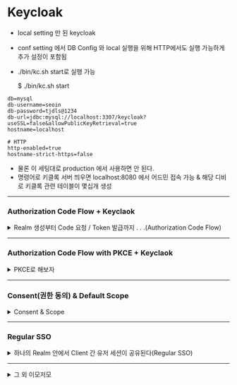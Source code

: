 Keycloak
========

- local setting 만 된 keycloak
- conf setting 에서 DB Config 와 local 실행을 위해 HTTP에서도 실행 가능하게 추가 설정이 포함됨
- ./bin/kc.sh start로 실행 가능

    $ ./bin/kc.sh start

```shell
db=mysql
db-username=seoin
db-password=tjdls@1234
db-url=jdbc:mysql://localhost:3307/keycloak?useSSL=false&allowPublicKeyRetrieval=true
hostname=localhost

# HTTP
http-enabled=true
hostname-strict-https=false
```

- 물론 이 세팅대로 production 에서 사용하면 안 된다.
- 명령어로 키클록 서버 띄우면 localhost:8080 에서 어드민 접속 가능 & 해당 디비로 키클록 관련 테이블이 몇십개 생성

------

### Authorization Code Flow + Keyclaok 

<details>
    <summary> Realm 생성부터 Code 요청 / Token 발급까지 . . .(Authorization Code Flow)</summary>

1. Realm 생성
    - 내 Realm 이름은 `seoinRealm` 이다 ^ㅠ^

2. Client 생성
    - `test` 라는 이름의 Client 생성
    - config 는 대충 아래처럼 만든다. -> auth-code 로 진행할 거니 confidential client(Client authentication On) + standard flow check 해주면 된다.
    - redirect uri 는 auth code 를 요청한 곳 + 해당 토큰을 return 할 곳을 검증하는 역할을 한다.
        - 예를 들어, auth code를 요청하면 code가 return 되고 해당 값 + username/password 로 POST 요청을 하면 Token 이 발급되는데 그게 code를 요청한 곳과 동일한지 체크가 이뤄져야 한다. 
        - 즉, auth code를 요청한 곳과 후에 토큰을 요청하는 곳이 같은지 validation 이 이뤄지며, 해당 redirect uri로 토큰이든 auth code든 리턴된다.
        - 일종의 white-list 겸 validation 역할을 해준다고 생각함
        - Web origin은 그냥 테스트 할 용도니 다 열어줌   
        

        <img width="682" alt="image" src="https://user-images.githubusercontent.com/84627144/230100575-2213eebd-5654-42b5-abc0-52a5b6db053e.png">
        <img width="700" alt="image" src="https://user-images.githubusercontent.com/84627144/230090277-4f873b6d-d9be-41dc-b36f-9af229561a87.png">

3. Metadata URL
    - OIDCProviderMetadataURL ${KC_ADDR}/realms/${KC_REALM}/.well-known/openid-configuration
    - 나 같은 경우에는 http://localhost:8080/realms/seoinRealm/.well-known/openid-configuration 에서 확인 가능함
    - 열어보면 대충 아래 같은 화면
    
        <img width="1000" alt="image" src="https://user-images.githubusercontent.com/84627144/230092808-eabdcba6-49d7-48c4-873f-78237162f987.png">

4. Code 요청
    - http://localhost:8080/realms/seoinRealm/protocol/openid-connect/auth?client_id=test&response_type=code&scope=openid&redirect_uri=http://localhost:8083/callback 
    - Metadata 에서 `authorization_endpoint` 에 요청하게 된다. 일단은 필수값만 더해서 브라우저상으로 요청한다.
        - 필수값 : `client_id`, `response_type=code`, `scope=openid`, `redirect_uri`
    
    - 그럼 아래처럼 로그인 화면이 뜬다.
    
        
        <img width="500" alt="image" src="https://user-images.githubusercontent.com/84627144/230094385-ac356868-c2b8-4332-8d26-61ff31459006.png">

5. 회원가입 / 로그인
    - 위에 보니 회원가입 버튼이 없는데 아래 설정을 안 해서 그럼
    - 여기 보이는 User Registeration 을 활성화 해야 회원가입 버튼이 나옴. 누르고 저장한 후, Code 요청 Url로 다시 해보자.

        <img width="500" alt="image" src="https://user-images.githubusercontent.com/84627144/230094955-d38cfe29-33db-45c0-a987-16c9d231a696.png">
        <img width="500" alt="image" src="https://user-images.githubusercontent.com/84627144/230095508-8a64e9c0-1cad-4c07-a1a7-759d9b88772d.png">

    - 회원가입 하면 당연히 에러 화면 뜸. 하지만 그게 정상임. 위에 URL을 보면 code가 생긴 걸 확인할 수 있음.
    - `http://localhost:8083/callback?session_state=0eacfe58-0c62-42dc-826c-4a1364a23b5f&code=16c54de9-a6b6-4c26-817a-ca1179089ab3.0eacfe58-0c62-42dc-826c-4a1364a23b5f.a4ffb0ae-f11c-48de-a878-f4e2fe2cc085`
    - 개발자 도구 네트워크 탭으로 보면 더 깔끔하게 보임
    
        <img width="801" alt="image" src="https://user-images.githubusercontent.com/84627144/230096202-ba79b8bc-f182-481f-a25f-3be5b7870310.png">


    - 아 로그인이 성공하면 키클록 콘솔에서도 해당 유저의 세션이 생성된 것을 확인할 수 있다.

        <img width="800" alt="image" src="https://user-images.githubusercontent.com/84627144/230097441-a7c7181c-570f-43f5-8052-413ab759006e.png">


6. Token 요청
    - `token_endpoint` 에 요청하면 된다. (이것도 위의 metadata에서 확인 가능)
    - 내 경우에는 http://localhost:8080/realms/seoinRealm/protocol/openid-connect/token 가 된다.
    - 매개변수로 `grant_type`, `client_id`, `client_secret`, `code`, `redirect_uri` 가 있다.
    - client secret 은 여기서 확인함
    
        <img width="1326" alt="image" src="https://user-images.githubusercontent.com/84627144/230101389-2e270934-f282-4335-a34b-c58be0404ac0.png">

    
    - 이제 토큰 요청은 포스트맨에서도 테스트 할 수 있음 (포스트맨 테스트 시 요청 하는 방법은 [여기!!!](https://www.postman.com/credshare/workspace/keycloak-sso/request/14351307-d7e4bff4-a72b-46c6-964f-d0ad6c2b3703) 참고
    - access token, id token, scope 등등 데이터가 나오는 걸 확인할 수 있다.
    
        <img width="842" alt="image" src="https://user-images.githubusercontent.com/84627144/230105116-a0e7a1a0-2530-4aa5-9b35-73e6586b8c97.png">

7. 참고
    - 위에 토큰 요청할 때 Header 에 Content Type 설정 필요함
    - application/x-www-form-urlencoded
    
        <img width="678" alt="image" src="https://user-images.githubusercontent.com/84627144/230401848-7aefee56-3b4f-48d2-a1d2-8b8bd185aa9a.png">

    
</details>

------ 

### Authorization Code Flow with PKCE + Keyclaok 

<details>
    <summary> PKCE로 해보자 </summary>
    
1. Client Type 변경
    
    - public 으로 변경해줘야 함
    - Client 안에 Advanced Tab 에 가서 Proof Key for Code Exchange Code Challenge Method 도 S256으로 할 걸 세팅 필요
    
        <img width="658" alt="image" src="https://user-images.githubusercontent.com/84627144/230393531-d6a1e3fd-add9-4f97-b1be-37ac82d7d3b9.png">
        <img width="1286" alt="image" src="https://user-images.githubusercontent.com/84627144/230393650-f138936e-f8ba-4549-a8b5-108efe1597ba.png">

2. code challenge 값이 필요함
    - 테스트 편리성을 위해 
        - code_challenge로 `01jGMnbTorlfVp5dusMZtXxT543bcf9o5fmMh4W-hHM` 
        - verifier 로 `EAp91aanXdoMcoOc2Il55H3UDDIV909k9olEEcl6L24J6_9X` 값을 써보자. 대충 블로그에서 긁어온 것임


3. Code Request
    - 로그인을 해보자.
        - `http://localhost:8080/realms/seoinRealm/protocol/openid-connect/auth?client_id=test&response_type=code&scope=openid&redirect_uri=http://localhost:8083/callback&code_challenge=HVoKJYs8JruAxs7hKcG4oLpJXCP-z1jJQtXpQte6GyA&code_challenge_method=S256`
        - param 으로 `code_challenge_method=S256`, `code_challenge=01jGMnbTorlfVp5dusMZtXxT543bcf9o5fmMh4W-hHM` 값을 추가해야 한다.
    - 브라우저에서 로그인 요청 후 아래와 같이 URL 변경된 걸 보면 code가 동일하게 리턴된 걸 확인할 수 있다.
        - `http://localhost:8083/callback?session_state=84911217-88f0-4263-9a1a-8a12d1a574fa&code=84c2f1dc-36e4-4644-a183-4468e4714c7c.84911217-88f0-4263-9a1a-8a12d1a574fa.a4ffb0ae-f11c-48de-a878-f4e2fe2cc085`
    
    

4. Token Request
    - Postman 으로 토큰을 받아보자.    
    - param 으로 client_secret 은 더이상 보낼 필요가 없고, code_verifier 를 보내줘야 한다.    
        
        <img width="844" alt="image" src="https://user-images.githubusercontent.com/84627144/230398854-3bdb98ca-67d4-4d97-ac08-5f815824bc6d.png">

    
</details>

-------------


### Consent(권한 동의) & Default Scope

<details>
    <summary> Consent & Scope </summary>

- 보통 SSO 하다 보면, 로그인 후 해당 서비스로 돌아가기 전에 이름, 이메일 등 서비스로 넘겨줄 개인 정보 리스트와 동의하겠냐는 문구가 뜨는데, 이걸 세팅해보자. 
    - Keycloak 에서는 Consent라고 되어 있다. 아래 캡쳐처럼 Client 별로 세팅이 가능하다.
    
        <img width="901" alt="image" src="https://user-images.githubusercontent.com/84627144/230911312-004b2cbd-6141-4f0d-89a6-effd09a0dfcc.png">

    - 위와 같이 세팅한 후 다시 로그인을 해보면 아래처럼 개인정보 동의 화면이 출력된다. 
        
        - 여기서 동의하지 않을 경우 access_denied 가 리턴된다.

        <img width="657" alt="image" src="https://user-images.githubusercontent.com/84627144/230911652-489ab14d-02f1-4a52-8735-7e9ceb6ba1be.png">       

    - 화면에 보이는 User roles, Email address, User profile는 Client Scope 에 Default로 세팅된 값들이다.
        
        <img width="953" alt="image" src="https://user-images.githubusercontent.com/84627144/230911984-ca8d6d2c-220c-4fbb-804c-c2505ba20a8f.png">
        
    - 위 화면에 보이는 Optional 값 중에 Phone 을 Default로 바꾸면 아래처럼 추가 된다.
    
        <img width="605" alt="image" src="https://user-images.githubusercontent.com/84627144/230912387-446305c9-0a2d-48cd-8188-f369ee5ca340.png">


    - 당연히 동의를 눌러야 Code가 발급된다. 
    
- Scope를 요청할 때 scope=openid 로 param을 넘겨주고 있는데 당연히 요구하는 것만 넣을 수 있다. 
    - `http://localhost:8080/realms/seoinRealm/protocol/openid-connect/auth?client_id=test&response_type=code&scope=openid nickname&redirect_uri=http://localhost:8083/callback&code_challenge=HVoKJYs8JruAxs7hKcG4oLpJXCP-z1jJQtXpQte6GyA&code_challenge_method=S256`
    - 위와 같이 scope=openid nickname 을 해보자.
    - 미리 좀 세팅이 필요한데, 아래처럼 Client Scope Tab에서 하나 생성해주자.
       
       <img width="850" alt="image" src="https://user-images.githubusercontent.com/84627144/230915827-facd1b81-3700-46d5-9f0d-7804541438fa.png">
    
    - 생성된 Client Scope 안에서 Mappers 쪽을 들어가면 predefined 된 mappers 중에 nickname 을 써주자. 그럼 user_attribute 에 nickname으로 설정된 값과 알아서 매핑된다.
        - predefined mapper 가 없으면 직접 생성해서 등록해주면 ㅇㅇ.
    - 그리고 해당 Client 에 가서 Client Scope 에서 추가해주자.
     
        <img width="1059" alt="image" src="https://user-images.githubusercontent.com/84627144/230916305-1d1d4e01-30f4-4f52-96fc-d48b099d76b5.png">

    - 물론 User의 Attribute 에 이렇게 값이 세팅되어 있어야 함
        
        <img width="1385" alt="image" src="https://user-images.githubusercontent.com/84627144/230916466-75ede9a0-1bf1-46e2-9bcf-6f306bfa231c.png">
    
    - 세팅 다 끝내고 위의 URL로 코드 발급 후 토큰을 받아보면 아래처럼 nickname이 보인다.
    
        <img width="403" alt="image" src="https://user-images.githubusercontent.com/84627144/230916819-d690b081-48e4-4c6f-9379-8a3e23efc11e.png">

    - 아직까진 idToken이랑 access token이랑 분리가 안 되어 있는 상태라 사실상 두 토큰 모두 돌려보면 nickname이 보인다. (원래는 idToken 에 담겨야함) 
    - 그건 다음에 해보는걸로 ! 
    
    - 아, 깜빡하고 안 썼는데 당연히 scope=openid 를 안 쓰면 id token이 나오지 않는다. 

</details>


--------

### Regular SSO 

<details>

<summary>하나의 Realm 안에서 Client 간 유저 세션이 공유된다(Regular SSO)</summary>

- 한 유저가 클라이언트 1에서 로그인을 하면 다른 클라이언트 2에서도 Auth-Code 요청 시 다시 로그인 없이 이미 생성된 세션으로 code가 발급된다. 
- 위 동작은 아마도 브라우저 별로 판단될 거 같다. 사용자가 다른 브라우저에서 로그인하거나 세션을 삭제하면 다시 로그인해야 한다고 생각했음 <- 시크릿 모드로 브라우저를 키니까 다시 로그인 페이지가 등장함 맞는 거 같다.
- 세션이 존재하더라도 특정 애플리케이션(클라이언트)의 경우 재인증을 요구하도록 세팅이 필요할 수도 있을 것 같다. 
    
</details>

--------

<details>

<summary>그 외 이모저모</summary>

1. Client PKCE method setting
    - pkce method 로 보통 S256를 많이 쓰는데, 처음 구글링 했을 때 이거 클라이언트별로 세팅 하는게 없는 줄 알았다. 
    - 구글링을 한 20분 했는데 잘 안 나오고 뭐지 했는데 Client Attribute로 세팅해줘야 했음. <- 니콜이 찾아줌(어캐 찾음? 내일 물어봐야겠다)
    - chatGPT에 한 번 물어봤는데, 영어로 질문하니 3번째에 원하는 답변을 줌. 
    - 아래처럼 ClientRepresentation 에 put 해주면 된다.

        ```java
        client.getAttributes().put("pkce.code.challenge.method", "S256");
        ```
        <img width="640" alt="image" src="https://user-images.githubusercontent.com/84627144/231485816-905e54c5-5eed-418e-a838-8677e55960dc.png">


    
</details>
